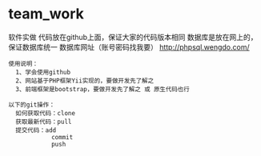 team_work
=========

软件实做
    代码放在github上面，保证大家的代码版本相同
    数据库是放在网上的，保证数据库统一
    数据库网址（账号密码找我要）
    http://phpsql.wengdo.com/
    
    使用说明：
      1、学会使用github
      2、网站基于PHP框架Yii实现的，要做开发先了解之
      3、前端框架是bootstrap，要做开发先了解之 或 原生代码也行
    
    以下的git操作：
      如何获取代码：clone
      获取最新代码：pull
      提交代码：add
                commit
                push
    
